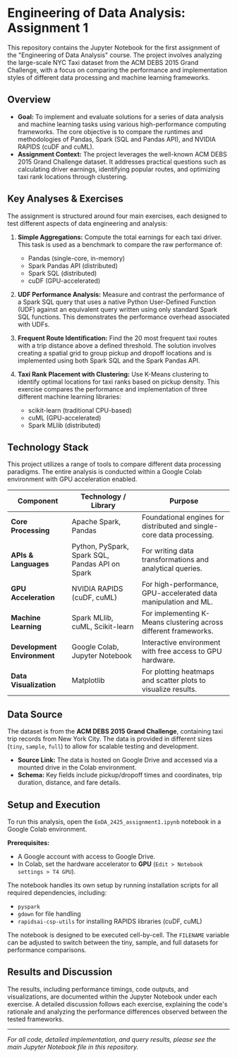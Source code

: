 # Engineering of Data Analysis: Assignment 1

This repository contains the Jupyter Notebook for the first assignment of the "Engineering of Data Analysis" course. The project involves analyzing the large-scale NYC Taxi dataset from the ACM DEBS 2015 Grand Challenge, with a focus on comparing the performance and implementation styles of different data processing and machine learning frameworks.

## Overview

- **Goal:** To implement and evaluate solutions for a series of data analysis and machine learning tasks using various high-performance computing frameworks. The core objective is to compare the runtimes and methodologies of Pandas, Spark (SQL and Pandas API), and NVIDIA RAPIDS (cuDF and cuML).
- **Assignment Context:** The project leverages the well-known ACM DEBS 2015 Grand Challenge dataset. It addresses practical questions such as calculating driver earnings, identifying popular routes, and optimizing taxi rank locations through clustering.

## Key Analyses & Exercises

The assignment is structured around four main exercises, each designed to test different aspects of data engineering and analysis:

1.  **Simple Aggregations:** Compute the total earnings for each taxi driver. This task is used as a benchmark to compare the raw performance of:
    -   Pandas (single-core, in-memory)
    -   Spark Pandas API (distributed)
    -   Spark SQL (distributed)
    -   cuDF (GPU-accelerated)

2.  **UDF Performance Analysis:** Measure and contrast the performance of a Spark SQL query that uses a native Python User-Defined Function (UDF) against an equivalent query written using only standard Spark SQL functions. This demonstrates the performance overhead associated with UDFs.

3.  **Frequent Route Identification:** Find the 20 most frequent taxi routes with a trip distance above a defined threshold. The solution involves creating a spatial grid to group pickup and dropoff locations and is implemented using both Spark SQL and the Spark Pandas API.

4.  **Taxi Rank Placement with Clustering:** Use K-Means clustering to identify optimal locations for taxi ranks based on pickup density. This exercise compares the performance and implementation of three different machine learning libraries:
    -   scikit-learn (traditional CPU-based)
    -   cuML (GPU-accelerated)
    -   Spark MLlib (distributed)

## Technology Stack

This project utilizes a range of tools to compare different data processing paradigms. The entire analysis is conducted within a Google Colab environment with GPU acceleration enabled.

| Component                 | Technology / Library                                      | Purpose                                                                |
| ------------------------- | --------------------------------------------------------- | ---------------------------------------------------------------------- |
| **Core Processing**       | Apache Spark, Pandas                                      | Foundational engines for distributed and single-core data processing.  |
| **APIs & Languages**      | Python, PySpark, Spark SQL, Pandas API on Spark           | For writing data transformations and analytical queries.               |
| **GPU Acceleration**      | NVIDIA RAPIDS (cuDF, cuML)                                | For high-performance, GPU-accelerated data manipulation and ML.        |
| **Machine Learning**      | Spark MLlib, cuML, Scikit-learn                           | For implementing K-Means clustering across different frameworks.       |
| **Development Environment** | Google Colab, Jupyter Notebook                            | Interactive environment with free access to GPU hardware.              |
| **Data Visualization**    | Matplotlib                                                | For plotting heatmaps and scatter plots to visualize results.          |

## Data Source

The dataset is from the **ACM DEBS 2015 Grand Challenge**, containing taxi trip records from New York City. The data is provided in different sizes (`tiny`, `sample`, `full`) to allow for scalable testing and development.

-   **Source Link:** The data is hosted on Google Drive and accessed via a mounted drive in the Colab environment.
-   **Schema:** Key fields include pickup/dropoff times and coordinates, trip duration, distance, and fare details.

## Setup and Execution

To run this analysis, open the `EoDA_2425_assignment1.ipynb` notebook in a Google Colab environment.

**Prerequisites:**
- A Google account with access to Google Drive.
- In Colab, set the hardware accelerator to **GPU** (`Edit > Notebook settings > T4 GPU`).

The notebook handles its own setup by running installation scripts for all required dependencies, including:
- `pyspark`
- `gdown` for file handling
- `rapidsai-csp-utils` for installing RAPIDS libraries (cuDF, cuML)

The notebook is designed to be executed cell-by-cell. The `FILENAME` variable can be adjusted to switch between the tiny, sample, and full datasets for performance comparisons.

## Results and Discussion

The results, including performance timings, code outputs, and visualizations, are documented within the Jupyter Notebook under each exercise. A detailed discussion follows each exercise, explaining the code's rationale and analyzing the performance differences observed between the tested frameworks.

---

_For all code, detailed implementation, and query results, please see the main Jupyter Notebook file in this repository._





